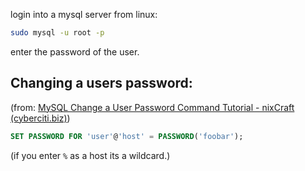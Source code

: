 login into a mysql server from linux:
```bash
sudo mysql -u root -p
```
enter the password of the user.

## Changing a users password:
(from: [MySQL Change a User Password Command Tutorial - nixCraft (cyberciti.biz)](https://www.cyberciti.biz/faq/mysql-change-user-password/))
```sql
SET PASSWORD FOR 'user'@'host' = PASSWORD('foobar');
```
(if you enter `%` as a host its a wildcard.)